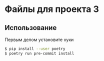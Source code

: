# Файлы для проекта 3

## Использование

Первым делом установите хуки
```bash
$ pip install --user poetry
$ poetry run pre-commit install
```

